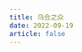 ```yaml
---
title: 乌合之众
date: 2022-09-19
article: false
---
```


<PDF url="http://www.deadly-exception.icu:7779/pdf/%E7%A4%BE%E4%BC%9A%E5%AD%A6/%E4%B9%8C%E5%90%88%E4%B9%8B%E4%BC%97.pdf" height="880px"/>
